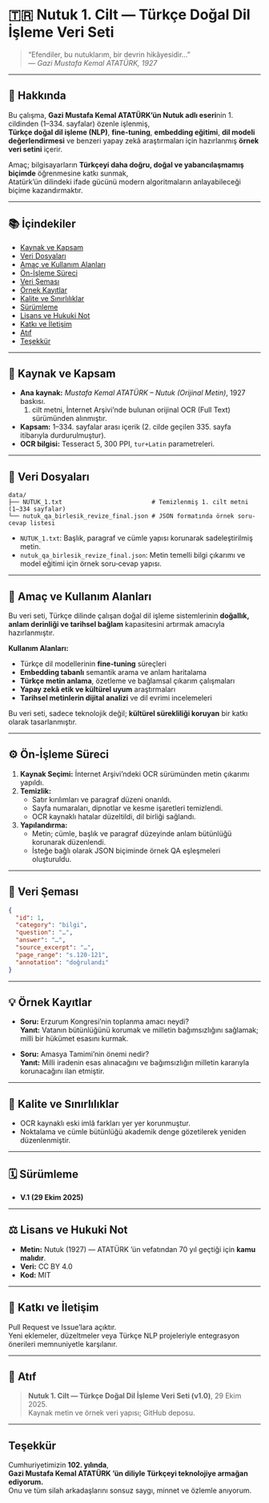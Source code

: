 # 🇹🇷 Nutuk 1. Cilt — Türkçe Doğal Dil İşleme Veri Seti

> “Efendiler, bu nutuklarım, bir devrin hikâyesidir...”  
> — *Gazi Mustafa Kemal ATATÜRK, 1927*

---

## 📘 Hakkında

Bu çalışma, **Gazi Mustafa Kemal ATATÜRK’ün Nutuk adlı eseri**nin 1. cildinden (1–334. sayfalar) özenle işlenmiş,  
**Türkçe doğal dil işleme (NLP)**, **fine-tuning**, **embedding eğitimi**, **dil modeli değerlendirmesi** ve benzeri yapay zekâ araştırmaları için hazırlanmış **örnek veri setini** içerir.  

Amaç; bilgisayarların **Türkçeyi daha doğru, doğal ve yabancılaşmamış biçimde** öğrenmesine katkı sunmak,  
Atatürk’ün dilindeki ifade gücünü modern algoritmaların anlayabileceği biçime kazandırmaktır.  

---

## 📚 İçindekiler
- [Kaynak ve Kapsam](#kaynak-ve-kapsam)
- [Veri Dosyaları](#veri-dosyaları)
- [Amaç ve Kullanım Alanları](#amaç-ve-kullanım-alanları)
- [Ön-İşleme Süreci](#ön-i̇şleme-süreci)
- [Veri Şeması](#veri-şeması)
- [Örnek Kayıtlar](#örnek-kayıtlar)
- [Kalite ve Sınırlılıklar](#kalite-ve-sınırlılıklar)
- [Sürümleme](#sürümleme)
- [Lisans ve Hukuki Not](#lisans-ve-hukuki-not)
- [Katkı ve İletişim](#katkı-ve-iletişim)
- [Atıf](#atıf)
- [Teşekkür](#teşekkür)

---

## 📖 Kaynak ve Kapsam

- **Ana kaynak:** *Mustafa Kemal ATATÜRK – Nutuk (Orijinal Metin)*, 1927 baskısı.  
  1. cilt metni, İnternet Arşivi’nde bulunan orijinal OCR (Full Text) sürümünden alınmıştır.  
- **Kapsam:** 1–334. sayfalar arası içerik (2. cilde geçilen 335. sayfa itibarıyla durdurulmuştur).  
- **OCR bilgisi:** Tesseract 5, 300 PPI, `tur+Latin` parametreleri.  

---

## 📂 Veri Dosyaları
```
data/
├── NUTUK_1.txt                         # Temizlenmiş 1. cilt metni (1–334 sayfalar)
└── nutuk_qa_birlesik_revize_final.json # JSON formatında örnek soru-cevap listesi
```
- `NUTUK_1.txt`: Başlık, paragraf ve cümle yapısı korunarak sadeleştirilmiş metin.  
- `nutuk_qa_birlesik_revize_final.json`: Metin temelli bilgi çıkarımı ve model eğitimi için örnek soru‑cevap yapısı.  

---

## 🎯 Amaç ve Kullanım Alanları

Bu veri seti, Türkçe dilinde çalışan doğal dil işleme sistemlerinin **doğallık, anlam derinliği ve tarihsel bağlam** kapasitesini artırmak amacıyla hazırlanmıştır.  

**Kullanım Alanları:**
- Türkçe dil modellerinin **fine‑tuning** süreçleri  
- **Embedding tabanlı** semantik arama ve anlam haritalama  
- **Türkçe metin anlama**, özetleme ve bağlamsal çıkarım çalışmaları  
- **Yapay zekâ etik ve kültürel uyum** araştırmaları  
- **Tarihsel metinlerin dijital analizi** ve dil evrimi incelemeleri  

Bu veri seti, sadece teknolojik değil; **kültürel sürekliliği koruyan** bir katkı olarak tasarlanmıştır.  

---

## ⚙️ Ön‑İşleme Süreci

1. **Kaynak Seçimi:** İnternet Arşivi’ndeki OCR sürümünden metin çıkarımı yapıldı.  
2. **Temizlik:**  
   - Satır kırılımları ve paragraf düzeni onarıldı.  
   - Sayfa numaraları, dipnotlar ve kesme işaretleri temizlendi.  
   - OCR kaynaklı hatalar düzeltildi, dil birliği sağlandı.  
3. **Yapılandırma:**  
   - Metin; cümle, başlık ve paragraf düzeyinde anlam bütünlüğü korunarak düzenlendi.  
   - İsteğe bağlı olarak JSON biçiminde örnek QA eşleşmeleri oluşturuldu.  

---

## 🧩 Veri Şeması

```json
{
  "id": 1,
  "category": "bilgi",
  "question": "…",
  "answer": "…",
  "source_excerpt": "…",
  "page_range": "s.120-121",
  "annotation": "doğrulandı"
}
```

---

## 💡 Örnek Kayıtlar

- **Soru:** Erzurum Kongresi’nin toplanma amacı neydi?  
  **Yanıt:** Vatanın bütünlüğünü korumak ve milletin bağımsızlığını sağlamak; milli bir hükümet esasını kurmak.  

- **Soru:** Amasya Tamimi’nin önemi nedir?  
  **Yanıt:** Milli iradenin esas alınacağını ve bağımsızlığın milletin kararıyla korunacağını ilan etmiştir.  

---

## 🧠 Kalite ve Sınırlılıklar

- OCR kaynaklı eski imlâ farkları yer yer korunmuştur.  
- Noktalama ve cümle bütünlüğü akademik denge gözetilerek yeniden düzenlenmiştir.  

---

## 🗓️ Sürümleme
- **V.1 (29 Ekim 2025)**  

---

## ⚖️ Lisans ve Hukuki Not

- **Metin:** Nutuk (1927) — ATATÜRK ’ün vefatından 70 yıl geçtiği için **kamu malıdır**.  
- **Veri:** CC BY 4.0  
- **Kod:** MIT  
---

## 🤝 Katkı ve İletişim

Pull Request ve Issue’lara açıktır.  
Yeni eklemeler, düzeltmeler veya Türkçe NLP projeleriyle entegrasyon önerileri memnuniyetle karşılanır.

---

## 📜 Atıf

> **Nutuk 1. Cilt — Türkçe Doğal Dil İşleme Veri Seti (v1.0)**, 29 Ekim 2025.  
> Kaynak metin ve örnek veri yapısı; GitHub deposu.

---

## Teşekkür

Cumhuriyetimizin **102. yılında**,  
**Gazi Mustafa Kemal ATATÜRK ’ün diliyle Türkçeyi teknolojiye armağan ediyorum.**  
Onu ve tüm silah arkadaşlarını sonsuz saygı, minnet ve özlemle anıyorum.  
